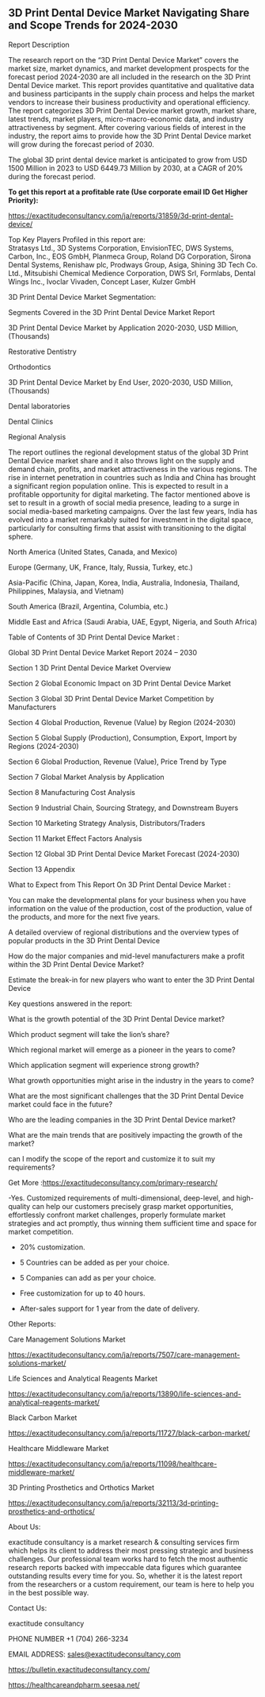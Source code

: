 ## 3D Print Dental Device Market Navigating Share and Scope Trends for 2024-2030

Report Description

The research report on the “3D Print Dental Device Market” covers the market size, market dynamics, and market development prospects for the forecast period 2024-2030 are all included in the research on the 3D Print Dental Device market. This report provides quantitative and qualitative data and business participants in the supply chain process and helps the market vendors to increase their business productivity and operational efficiency. The report categorizes 3D Print Dental Device market growth, market share, latest trends, market players, micro-macro-economic data, and industry attractiveness by segment. After covering various fields of interest in the industry, the report aims to provide how the 3D Print Dental Device market will grow during the forecast period of 2030.

The global 3D print dental device market is anticipated to grow from USD 1500 Million in 2023 to USD 6449.73 Million by 2030, at a CAGR of 20% during the forecast period.

**To get this report at a profitable rate (Use corporate email ID Get Higher Priority):**

https://exactitudeconsultancy.com/ja/reports/31859/3d-print-dental-device/

Top Key Players Profiled in this report are:                                                                               
Stratasys Ltd., 3D Systems Corporation, EnvisionTEC, DWS Systems, Carbon, Inc., EOS GmbH, Planmeca Group, Roland DG Corporation, Sirona Dental Systems, Renishaw plc, Prodways Group, Asiga, Shining 3D Tech Co. Ltd., Mitsubishi Chemical Medience Corporation, DWS Srl, Formlabs, Dental Wings Inc., Ivoclar Vivaden, Concept Laser, Kulzer GmbH

3D Print Dental Device Market Segmentation:

Segments Covered in the 3D Print Dental Device Market Report

3D Print Dental Device Market by Application 2020-2030, USD Million, (Thousands)

Restorative Dentistry

Orthodontics

3D Print Dental Device Market by End User, 2020-2030, USD Million, (Thousands)

Dental laboratories

Dental Clinics

Regional Analysis

The report outlines the regional development status of the global 3D Print Dental Device market share and it also throws light on the supply and demand chain, profits, and market attractiveness in the various regions. The rise in internet penetration in countries such as India and China has brought a significant region population online. This is expected to result in a profitable opportunity for digital marketing. The factor mentioned above is set to result in a growth of social media presence, leading to a surge in social media-based marketing campaigns. Over the last few years, India has evolved into a market remarkably suited for investment in the digital space, particularly for consulting firms that assist with transitioning to the digital sphere.

North America (United States, Canada, and Mexico)

Europe (Germany, UK, France, Italy, Russia, Turkey, etc.)

Asia-Pacific (China, Japan, Korea, India, Australia, Indonesia, Thailand, Philippines, Malaysia, and Vietnam)

South America (Brazil, Argentina, Columbia, etc.)

Middle East and Africa (Saudi Arabia, UAE, Egypt, Nigeria, and South Africa)

Table of Contents of 3D Print Dental Device Market :

Global 3D Print Dental Device Market Report 2024 – 2030

Section 1 3D Print Dental Device Market Overview

Section 2 Global Economic Impact on 3D Print Dental Device Market

Section 3 Global 3D Print Dental Device Market Competition by Manufacturers

Section 4 Global Production, Revenue (Value) by Region (2024-2030)

Section 5 Global Supply (Production), Consumption, Export, Import by Regions (2024-2030)

Section 6 Global Production, Revenue (Value), Price Trend by Type

Section 7 Global Market Analysis by Application

Section 8 Manufacturing Cost Analysis

Section 9 Industrial Chain, Sourcing Strategy, and Downstream Buyers

Section 10 Marketing Strategy Analysis, Distributors/Traders

Section 11 Market Effect Factors Analysis

Section 12 Global 3D Print Dental Device Market Forecast (2024-2030)

Section 13 Appendix

What to Expect from This Report On 3D Print Dental Device Market :

You can make the developmental plans for your business when you have information on the value of the production, cost of the production, value of the products, and more for the next five years.

A detailed overview of regional distributions and the overview types of popular products in the 3D Print Dental Device

How do the major companies and mid-level manufacturers make a profit within the 3D Print Dental Device Market?

Estimate the break-in for new players who want to enter the 3D Print Dental Device

Key questions answered in the report:

What is the growth potential of the 3D Print Dental Device market?

Which product segment will take the lion’s share?

Which regional market will emerge as a pioneer in the years to come?

Which application segment will experience strong growth?

What growth opportunities might arise in the industry in the years to come?

What are the most significant challenges that the 3D Print Dental Device market could face in the future?

Who are the leading companies in the 3D Print Dental Device market?

What are the main trends that are positively impacting the growth of the market?

can I modify the scope of the report and customize it to suit my requirements?

Get More :https://exactitudeconsultancy.com/primary-research/

-Yes. Customized requirements of multi-dimensional, deep-level, and high-quality can help our customers precisely grasp market opportunities, effortlessly confront market challenges, properly formulate market strategies and act promptly, thus winning them sufficient time and space for market competition.

- 20% customization.

- 5 Countries can be added as per your choice.

- 5 Companies can add as per your choice.

- Free customization for up to 40 hours.

- After-sales support for 1 year from the date of delivery.

Other Reports:

Care Management Solutions  Market

https://exactitudeconsultancy.com/ja/reports/7507/care-management-solutions-market/

Life Sciences and Analytical Reagents   Market

https://exactitudeconsultancy.com/ja/reports/13890/life-sciences-and-analytical-reagents-market/

Black Carbon  Market

https://exactitudeconsultancy.com/ja/reports/11727/black-carbon-market/

Healthcare Middleware  Market

https://exactitudeconsultancy.com/ja/reports/11098/healthcare-middleware-market/

3D Printing Prosthetics and Orthotics  Market

https://exactitudeconsultancy.com/ja/reports/32113/3d-printing-prosthetics-and-orthotics/

About Us:

exactitude consultancy is a market research & consulting services firm which helps its client to address their most pressing strategic and business challenges. Our professional team works hard to fetch the most authentic research reports backed with impeccable data figures which guarantee outstanding results every time for you. So, whether it is the latest report from the researchers or a custom requirement, our team is here to help you in the best possible way.

Contact Us:

exactitude consultancy

PHONE NUMBER +1 (704) 266-3234

EMAIL ADDRESS: sales@exactitudeconsultancy.com

https://bulletin.exactitudeconsultancy.com/
 
https://healthcareandpharm.seesaa.net/
